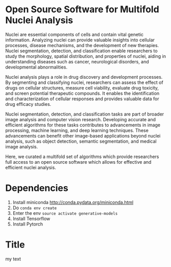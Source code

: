 # Open Source Software for Multifold Nuclei Analysis
Nuclei are essential components of cells and contain vital genetic information. Analyzing nuclei can provide valuable insights into cellular processes, disease mechanisms, and the development of new therapies. Nuclei segmentation, detection, and classification enable researchers to study the morphology, spatial distribution, and properties of nuclei, aiding in understanding diseases such as cancer, neurological disorders, and developmental abnormalities.

Nuclei analysis plays a role in drug discovery and development processes. By segmenting and classifying nuclei, researchers can assess the effect of drugs on cellular structures, measure cell viability, evaluate drug toxicity, and screen potential therapeutic compounds. It enables the identification and characterization of cellular responses and provides valuable data for drug efficacy studies.

Nuclei segmentation, detection, and classification tasks are part of broader image analysis and computer vision research. Developing accurate and efficient algorithms for these tasks contributes to advancements in image processing, machine learning, and deep learning techniques. These advancements can benefit other image-based applications beyond nuclei analysis, such as object detection, semantic segmentation, and medical image analysis.

Here, we curated a multifold set of algorithms which provide researchers full access to an open source software which allows for effective and efficient nuclei analysis.

# Dependencies
1. Install miniconda http://conda.pydata.org/miniconda.html
2. Do ```conda env create```
3. Enter the env ```source activate generative-models```
4. Install Tensorflow
5. Install Pytorch

# Title
my text
